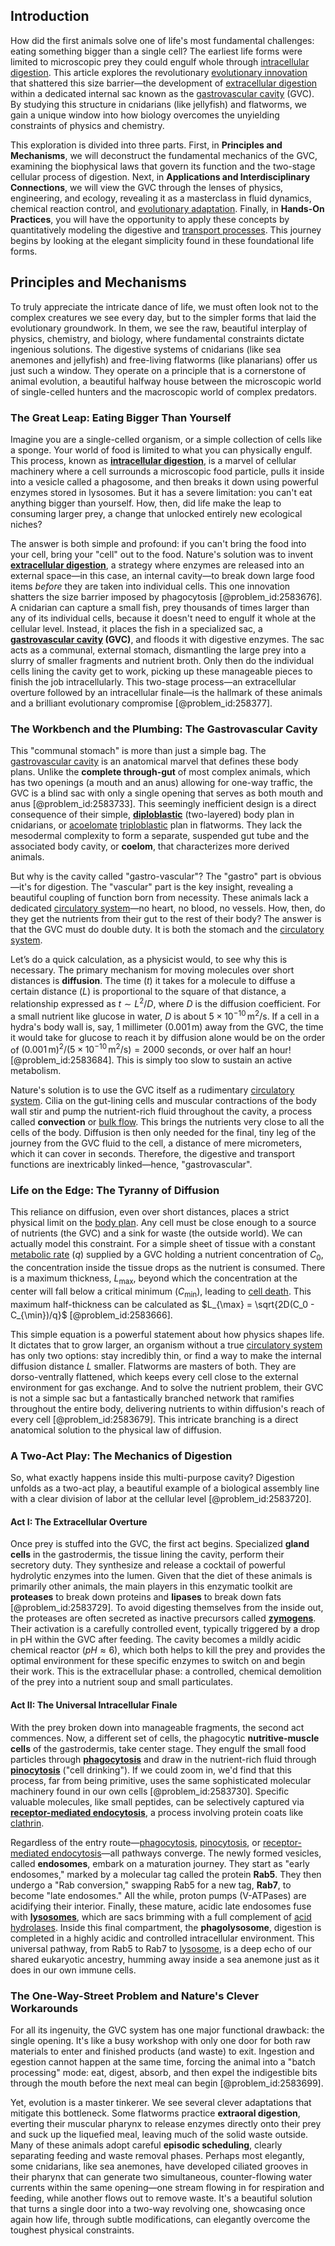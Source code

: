 ## Introduction
How did the first animals solve one of life's most fundamental challenges: eating something bigger than a single cell? The earliest life forms were limited to microscopic prey they could engulf whole through [intracellular digestion](@article_id:143391). This article explores the revolutionary [evolutionary innovation](@article_id:271914) that shattered this size barrier—the development of [extracellular digestion](@article_id:140771) within a dedicated internal sac known as the [gastrovascular cavity](@article_id:271722) (GVC). By studying this structure in cnidarians (like jellyfish) and flatworms, we gain a unique window into how biology overcomes the unyielding constraints of physics and chemistry.

This exploration is divided into three parts. First, in **Principles and Mechanisms**, we will deconstruct the fundamental mechanics of the GVC, examining the biophysical laws that govern its function and the two-stage cellular process of digestion. Next, in **Applications and Interdisciplinary Connections**, we will view the GVC through the lenses of physics, engineering, and ecology, revealing it as a masterclass in fluid dynamics, chemical reaction control, and [evolutionary adaptation](@article_id:135756). Finally, in **Hands-On Practices**, you will have the opportunity to apply these concepts by quantitatively modeling the digestive and [transport processes](@article_id:177498). This journey begins by looking at the elegant simplicity found in these foundational life forms.

## Principles and Mechanisms

To truly appreciate the intricate dance of life, we must often look not to the complex creatures we see every day, but to the simpler forms that laid the evolutionary groundwork. In them, we see the raw, beautiful interplay of physics, chemistry, and biology, where fundamental constraints dictate ingenious solutions. The digestive systems of cnidarians (like sea anemones and jellyfish) and free-living flatworms (like planarians) offer us just such a window. They operate on a principle that is a cornerstone of animal evolution, a beautiful halfway house between the microscopic world of single-celled hunters and the macroscopic world of complex predators.

### The Great Leap: Eating Bigger Than Yourself

Imagine you are a single-celled organism, or a simple collection of cells like a sponge. Your world of food is limited to what you can physically engulf. This process, known as **[intracellular digestion](@article_id:143391)**, is a marvel of cellular machinery where a cell surrounds a microscopic food particle, pulls it inside into a vesicle called a phagosome, and then breaks it down using powerful enzymes stored in lysosomes. But it has a severe limitation: you can't eat anything bigger than yourself. How, then, did life make the leap to consuming larger prey, a change that unlocked entirely new ecological niches?

The answer is both simple and profound: if you can't bring the food into your cell, bring your "cell" out to the food. Nature's solution was to invent **[extracellular digestion](@article_id:140771)**, a strategy where enzymes are released into an external space—in this case, an internal cavity—to break down large food items *before* they are taken into individual cells. This one innovation shatters the size barrier imposed by phagocytosis [@problem_id:2583676]. A cnidarian can capture a small fish, prey thousands of times larger than any of its individual cells, because it doesn't need to engulf it whole at the cellular level. Instead, it places the fish in a specialized sac, a **[gastrovascular cavity](@article_id:271722) (GVC)**, and floods it with digestive enzymes. The sac acts as a communal, external stomach, dismantling the large prey into a slurry of smaller fragments and nutrient broth. Only then do the individual cells lining the cavity get to work, picking up these manageable pieces to finish the job intracellularly. This two-stage process—an extracellular overture followed by an intracellular finale—is the hallmark of these animals and a brilliant evolutionary compromise [@problem_id:258377].

### The Workbench and the Plumbing: The Gastrovascular Cavity

This "communal stomach" is more than just a simple bag. The [gastrovascular cavity](@article_id:271722) is an anatomical marvel that defines these body plans. Unlike the **complete through-gut** of most complex animals, which has two openings (a mouth and an anus) allowing for one-way traffic, the GVC is a blind sac with only a single opening that serves as both mouth and anus [@problem_id:2583733]. This seemingly inefficient design is a direct consequence of their simple, **[diploblastic](@article_id:143486)** (two-layered) body plan in cnidarians, or [acoelomate](@article_id:165527) [triploblastic](@article_id:143172) plan in flatworms. They lack the mesodermal complexity to form a separate, suspended gut tube and the associated body cavity, or **coelom**, that characterizes more derived animals.

But why is the cavity called "gastro-vascular"? The "gastro" part is obvious—it's for digestion. The "vascular" part is the key insight, revealing a beautiful coupling of function born from necessity. These animals lack a dedicated [circulatory system](@article_id:150629)—no heart, no blood, no vessels. How, then, do they get the nutrients from their gut to the rest of their body? The answer is that the GVC must do double duty. It is both the stomach and the [circulatory system](@article_id:150629).

Let’s do a quick calculation, as a physicist would, to see why this is necessary. The primary mechanism for moving molecules over short distances is **diffusion**. The time ($t$) it takes for a molecule to diffuse a certain distance ($L$) is proportional to the square of that distance, a relationship expressed as $t \sim L^{2}/D$, where $D$ is the diffusion coefficient. For a small nutrient like glucose in water, $D$ is about $5 \times 10^{-10} \, \mathrm{m}^2/\mathrm{s}$. If a cell in a hydra's body wall is, say, $1$ millimeter ($0.001 \, \mathrm{m}$) away from the GVC, the time it would take for glucose to reach it by diffusion alone would be on the order of $(0.001 \, \mathrm{m})^2 / (5 \times 10^{-10} \, \mathrm{m}^2/\mathrm{s}) = 2000$ seconds, or over half an hour! [@problem_id:2583684]. This is simply too slow to sustain an active metabolism.

Nature's solution is to use the GVC itself as a rudimentary [circulatory system](@article_id:150629). Cilia on the gut-lining cells and muscular contractions of the body wall stir and pump the nutrient-rich fluid throughout the cavity, a process called **convection** or [bulk flow](@article_id:149279). This brings the nutrients very close to all the cells of the body. Diffusion is then only needed for the final, tiny leg of the journey from the GVC fluid to the cell, a distance of mere micrometers, which it can cover in seconds. Therefore, the digestive and transport functions are inextricably linked—hence, "gastrovascular".

### Life on the Edge: The Tyranny of Diffusion

This reliance on diffusion, even over short distances, places a strict physical limit on the [body plan](@article_id:136976). Any cell must be close enough to a source of nutrients (the GVC) and a sink for waste (the outside world). We can actually model this constraint. For a simple sheet of tissue with a constant [metabolic rate](@article_id:140071) ($q$) supplied by a GVC holding a nutrient concentration of $C_0$, the concentration inside the tissue drops as the nutrient is consumed. There is a maximum thickness, $L_{\max}$, beyond which the concentration at the center will fall below a critical minimum ($C_{\min}$), leading to [cell death](@article_id:168719). This maximum half-thickness can be calculated as $L_{\max} = \sqrt{2D(C_0 - C_{\min})/q}$ [@problem_id:2583666].

This simple equation is a powerful statement about how physics shapes life. It dictates that to grow larger, an organism without a true [circulatory system](@article_id:150629) has only two options: stay incredibly thin, or find a way to make the internal diffusion distance $L$ smaller. Flatworms are masters of both. They are dorso-ventrally flattened, which keeps every cell close to the external environment for gas exchange. And to solve the nutrient problem, their GVC is not a simple sac but a fantastically branched network that ramifies throughout the entire body, delivering nutrients to within diffusion's reach of every cell [@problem_id:2583679]. This intricate branching is a direct anatomical solution to the physical law of diffusion.

### A Two-Act Play: The Mechanics of Digestion

So, what exactly happens inside this multi-purpose cavity? Digestion unfolds as a two-act play, a beautiful example of a biological assembly line with a clear division of labor at the cellular level [@problem_id:2583720].

#### Act I: The Extracellular Overture

Once prey is stuffed into the GVC, the first act begins. Specialized **gland cells** in the gastrodermis, the tissue lining the cavity, perform their secretory duty. They synthesize and release a cocktail of powerful hydrolytic enzymes into the lumen. Given that the diet of these animals is primarily other animals, the main players in this enzymatic toolkit are **proteases** to break down proteins and **lipases** to break down fats [@problem_id:2583729]. To avoid digesting themselves from the inside out, the proteases are often secreted as inactive precursors called **[zymogens](@article_id:146363)**. Their activation is a carefully controlled event, typically triggered by a drop in pH within the GVC after feeding. The cavity becomes a mildly acidic chemical reactor ($pH \approx 6$), which both helps to kill the prey and provides the optimal environment for these specific enzymes to switch on and begin their work. This is the extracellular phase: a controlled, chemical demolition of the prey into a nutrient soup and small particulates.

#### Act II: The Universal Intracellular Finale

With the prey broken down into manageable fragments, the second act commences. Now, a different set of cells, the phagocytic **nutritive-muscle cells** of the gastrodermis, take center stage. They engulf the small food particles through **[phagocytosis](@article_id:142822)** and draw in the nutrient-rich fluid through **[pinocytosis](@article_id:162696)** ("cell drinking"). If we could zoom in, we'd find that this process, far from being primitive, uses the same sophisticated molecular machinery found in our own cells [@problem_id:2583730]. Specific valuable molecules, like small peptides, can be selectively captured via **[receptor-mediated endocytosis](@article_id:143434)**, a process involving protein coats like [clathrin](@article_id:142351).

Regardless of the entry route—[phagocytosis](@article_id:142822), [pinocytosis](@article_id:162696), or [receptor-mediated endocytosis](@article_id:143434)—all pathways converge. The newly formed vesicles, called **endosomes**, embark on a maturation journey. They start as "early endosomes," marked by a molecular tag called the protein **Rab5**. They then undergo a "Rab conversion," swapping Rab5 for a new tag, **Rab7**, to become "late endosomes." All the while, proton pumps (V-ATPases) are acidifying their interior. Finally, these mature, acidic late endosomes fuse with **[lysosomes](@article_id:167711)**, which are sacs brimming with a full complement of [acid hydrolases](@article_id:137642). Inside this final compartment, the **phagolysosome**, digestion is completed in a highly acidic and controlled intracellular environment. This universal pathway, from Rab5 to Rab7 to [lysosome](@article_id:174405), is a deep echo of our shared eukaryotic ancestry, humming away inside a sea anemone just as it does in our own immune cells.

### The One-Way-Street Problem and Nature's Clever Workarounds

For all its ingenuity, the GVC system has one major functional drawback: the single opening. It's like a busy workshop with only one door for both raw materials to enter and finished products (and waste) to exit. Ingestion and egestion cannot happen at the same time, forcing the animal into a "batch processing" mode: eat, digest, absorb, and then expel the indigestible bits through the mouth before the next meal can begin [@problem_id:2583699].

Yet, evolution is a master tinkerer. We see several clever adaptations that mitigate this bottleneck. Some flatworms practice **extraoral digestion**, everting their muscular pharynx to release enzymes directly onto their prey and suck up the liquefied meal, leaving much of the solid waste outside. Many of these animals adopt careful **episodic scheduling**, clearly separating feeding and waste removal phases. Perhaps most elegantly, some cnidarians, like sea anemones, have developed ciliated grooves in their pharynx that can generate two simultaneous, counter-flowing water currents within the same opening—one stream flowing in for respiration and feeding, while another flows out to remove waste. It's a beautiful solution that turns a single door into a two-way revolving one, showcasing once again how life, through subtle modifications, can elegantly overcome the toughest physical constraints.